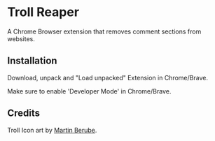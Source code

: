 # Troll Reaper

A Chrome Browser extension that removes comment sections from websites.

## Installation

Download, unpack and "Load unpacked" Extension in Chrome/Brave.

Make sure to enable 'Developer Mode' in Chrome/Brave.

## Credits

Troll Icon art by [Martin Berube](https://iconarchive.com/artist/martin-berube.html).